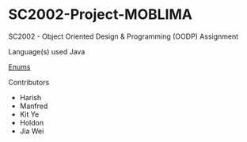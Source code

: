 # SC2002-Project-MOBLIMA
SC2002 - Object Oriented Design & Programming (OODP) Assignment

Language(s) used
Java

[Enums](https://github.com/JULU909/SC2002-Project-MOBLIMA/tree/main/Moblima/src/enums)

Contributors
- Harish
- Manfred
- Kit Ye
- Holdon
- Jia Wei
